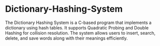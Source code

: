 # Dictionary-Hashing-System
The Dictionary Hashing System is a C-based program that implements a dictionary using hash tables. It supports Quadratic Probing and Double Hashing for collision resolution. The system allows users to insert, search, delete, and save words along with their meanings efficiently.
